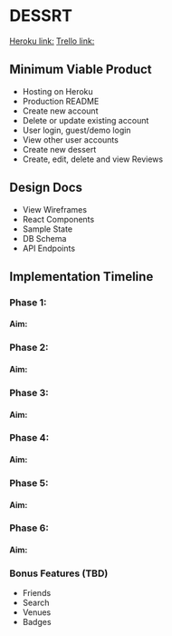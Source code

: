 # DESSRT



[Heroku link:](https://github.com/ewawrzas/Full-Stack-Proposal/tree/master/docs)
[Trello link:](https://github.com/ewawrzas/Full-Stack-Proposal/tree/master/docs)

## Minimum Viable Product

+ Hosting on Heroku
+ Production README
+ Create new account
+ Delete or update existing account
+ User login, guest/demo login
+ View other user accounts
+ Create new dessert
+ Create, edit, delete and view Reviews


## Design Docs

+ View Wireframes
+ React Components
+ Sample State
+ DB Schema
+ API Endpoints

## Implementation Timeline

### Phase 1:
#### Aim:
### Phase 2:
#### Aim:
### Phase 3:
#### Aim:
### Phase 4:
#### Aim:
### Phase 5:
#### Aim:
### Phase 6:
#### Aim:

### Bonus Features (TBD)
+ Friends
+ Search
+ Venues
+ Badges
